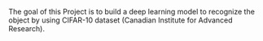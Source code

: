 The goal of this Project is to build a deep learning model to recognize the object by using CIFAR-10 dataset (Canadian Institute for Advanced Research).
